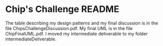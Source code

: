 # Chip's Challenge README

The table describing my design patterns and my final discussion is in the file ChipsChallengeDiscussion.pdf. 
My final UML is in the file ChipFinalUML.pdf. I moved my intermediate deliverable to my folder intermediateDeliverable.
